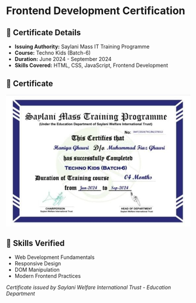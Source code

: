# Frontend Development Certification

## 🎯 Certificate Details
- **Issuing Authority:** Saylani Mass IT Training Programme
- **Course:** Techno Kids (Batch-6)
- **Duration:** June 2024 - September 2024
- **Skills Covered:** HTML, CSS, JavaScript, Frontend Development

## 📜 Certificate
![Frontend Development Certificate](my%20certificate.jpg)

## 🚀 Skills Verified
- Web Development Fundamentals
- Responsive Design
- DOM Manipulation
- Modern Frontend Practices

*Certificate issued by Saylani Welfare International Trust - Education Department*
